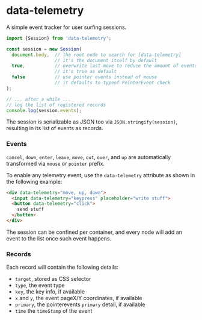 # data-telemetry

A simple event tracker for user surfing sessions.

```js
import {Session} from 'data-telemetry';

const session = new Session(
  document.body,  // the root node to search for [data-telemetry]
                  // it's the document itself by default
  true,           // overwrite last move to reduce the amount of events
                  // it's true as default
  false           // use pointer events instead of mouse
                  // it defaults to typeof PointerEvent check
);

// ... after a while ...
// log the list of registered records
console.log(session.events);
```

The session is serializable as JSON too via `JSON.stringify(session)`, resulting in its list of events as records.

### Events

`cancel`, `down`, `enter`, `leave`, `move`, `out`, `over`, and `up` are automatically transformed via `mouse` or `pointer` prefix.

To enable any telemetry event, use the `data-telemetry` attribute as shown in the following example:

```html
<div data-telemetry="move, up, down">
  <input data-telemetry="keypress" placeholder="write stuff">
  <button data-telemetry="click">
    send stuff
  </button>
</div>
```

The session can be confined per container, and every node will add an event to the list once such event happens.

### Records

Each record will contain the following details:

  * `target`, stored as CSS selector
  * `type`, the event type
  * `key`, the key info, if available
  * `x` and `y`, the event pageX/Y coordinates, if available
  * `primary`, the pointerevents `primary` detail, if available
  * `time` the `timeStamp` of the event
